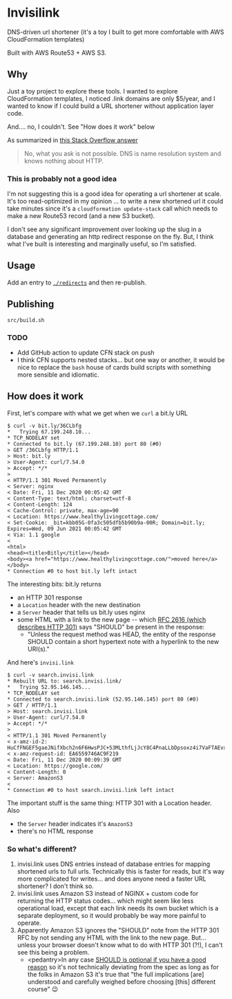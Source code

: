 # Invisilink

DNS-driven url shortener (it's a toy I built to get more comfortable with
AWS CloudFormation templates) 

Built with AWS Route53 + AWS S3.

## Why

Just a toy project to explore these tools. I wanted to explore CloudFormation
templates, I noticed .link domains are only $5/year, and I wanted to know if I
could build a URL shortener without application layer code.

And.... no, I couldn't. See "How does it work" below

As summarized in [this Stack Overflow answer](https://stackoverflow.com/a/9444094/3012550)

> No, what you ask is not possible. DNS is name resolution system and knows nothing about HTTP.

### This is probably not a good idea

I'm not suggesting this is a good idea for operating a url shortener at scale.
It's too read-optimized in my opinion ... to write a new shortened url it could
take minutes since it's a `cloudformation update-stack` call which needs to make
a new Route53 record (and a new S3 bucket). 

I don't see any significant improvement over looking up the slug in a database
and generating an http redirect response on the fly. But, I think what I've
built is interesting and marginally useful, so I'm satisfied. 

## Usage

Add an entry to [`./redirects`](./redirects) and then re-publish.

## Publishing

    src/build.sh


### TODO
 - Add GitHub action to update CFN stack on push
 - I think CFN supports nested stacks... but one way or another, it would be
   nice to replace the `bash` house of cards build scripts with something more
   sensible and idiomatic. 

## How does it work

First, let's compare with what we get when we `curl` a bit.ly URL

```
$ curl -v bit.ly/36CLbfg
*   Trying 67.199.248.10...
* TCP_NODELAY set
* Connected to bit.ly (67.199.248.10) port 80 (#0)
> GET /36CLbfg HTTP/1.1
> Host: bit.ly
> User-Agent: curl/7.54.0
> Accept: */*
>
< HTTP/1.1 301 Moved Permanently
< Server: nginx
< Date: Fri, 11 Dec 2020 00:05:42 GMT
< Content-Type: text/html; charset=utf-8
< Content-Length: 124
< Cache-Control: private, max-age=90
< Location: https://www.healthylivingcottage.com/
< Set-Cookie: _bit=kbb05G-0fa3c505dfb5b90b9a-00R; Domain=bit.ly; Expires=Wed, 09 Jun 2021 00:05:42 GMT
< Via: 1.1 google
<
<html>
<head><title>Bitly</title></head>
<body><a href="https://www.healthylivingcottage.com/">moved here</a></body>
* Connection #0 to host bit.ly left intact
```

The interesting bits: bit.ly returns
  - an HTTP 301 response
  - a `Location` header with the new destination
  - a `Server` header that tells us bit.ly uses nginx
  - some HTML with a link to the new page -- which [RFC 2616 (which describes
    HTTP 301)](https://tools.ietf.org/html/rfc2616#page-62) says "SHOULD" be
    present in the response:
     - "Unless the request method was HEAD, the entity of the
       response SHOULD contain a short hypertext note with a hyperlink to
       the new URI(s)."

And here's `invisi.link`

```
$ curl -v search.invisi.link
* Rebuilt URL to: search.invisi.link/
*   Trying 52.95.146.145...
* TCP_NODELAY set
* Connected to search.invisi.link (52.95.146.145) port 80 (#0)
> GET / HTTP/1.1
> Host: search.invisi.link
> User-Agent: curl/7.54.0
> Accept: */*
> 
< HTTP/1.1 301 Moved Permanently
< x-amz-id-2: HuCfFNGEF5gaeJNifXbch2n6F6HwsPJC+53MLthfLjJcY8C4PnaLLbDpsoxz4i7VaFTAEvxT19k=
< x-amz-request-id: EA6559746AC9F219
< Date: Fri, 11 Dec 2020 00:09:39 GMT
< Location: https://google.com/
< Content-Length: 0
< Server: AmazonS3
< 
* Connection #0 to host search.invisi.link left intact
```
The important stuff is the same thing: HTTP 301 with a Location header. Also
 - the `Server` header indicates it's `AmazonS3`
 - there's no HTML response

### So what's different?

1. invisi.link uses DNS entries instead of database entries for mapping shortened urls to full
   urls. Technically this is faster for reads, but it's way more complicated for
   writes... and does anyone need a faster URL shortener? I don't think so. 
2. invisi.link uses Amazon S3 instead of NGINX + custom code for returning the
   HTTP status codes... which might seem like less operational load, except that
   each link needs its own bucket which is a separate deployment, so it would
   probably be way more painful to operate.
3. Apparently Amazon S3 ignores the "SHOULD" note from the HTTP 301 RFC by not
   sending any HTML with the link to the new page. But... unless your browser
   doesn't know what to do with HTTP 301 (?!), I can't see this being a problem.
    - &lt;pedantry&gt;In any case [SHOULD is optional if you have a good reason](https://tools.ietf.org/html/rfc2119)
     so it's not technically deviating from the spec as long as for the folks in Amazon S3 it's true that
     "the full implications [are] understood and carefully weighed before choosing
     [this] different course" 😉
